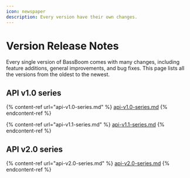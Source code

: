 ```yaml
---
icon: newspaper
description: Every version have their own changes.
---
```


# Version Release Notes

Every single version of BassBoom comes with many changes, including feature additions, general improvements, and bug fixes. This page lists all the versions from the oldest to the newest.

## API v1.0 series

{% content-ref url="api-v1.0-series.md" %}
[api-v1.0-series.md](api-v1.0-series.md)
{% endcontent-ref %}

{% content-ref url="api-v1.1-series.md" %}
[api-v1.1-series.md](api-v1.1-series.md)
{% endcontent-ref %}

## API v2.0 series

{% content-ref url="api-v2.0-series.md" %}
[api-v2.0-series.md](api-v2.0-series.md)
{% endcontent-ref %}

